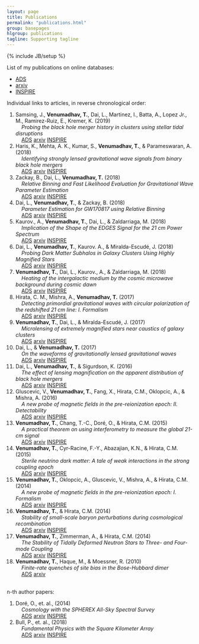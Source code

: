 ```yaml
---
layout: page
title: Publications
permalink: "publications.html"
group: basepages
hlgroup: publications 
tagline: Supporting tagline
---
```

{% include JB/setup %}

List of my publications on online databases:

* [ADS](http://adsabs.harvard.edu/cgi-bin/nph-abs_connect?return_req=no_params&author=Venumadhav,%20Tejaswi&db_key=PRE)
* [arxiv](http://arxiv.org/a/venumadhav_t_1)
* [INSPIRE](https://inspirehep.net/author/profile/Venumadhav%2C%20Tejaswi?recid=1321339&ln=en)

Individual links to articles, in reverse chronological order:

1. Samsing, J., **Venumadhav, T.**, Dai, L., Martinez, I., Batta, A., Lopez Jr., M., Ramirez-Ruiz, E., Kremer, K. (2019) <br>
&nbsp;&nbsp;&nbsp;&nbsp;*Probing the black hole merger history in clusters using stellar tidal disruptions* <br>
&nbsp;&nbsp;&nbsp;&nbsp;[ADS](https://ui.adsabs.harvard.edu/#abs/arXiv:1901.02889) [arxiv](https://arxiv.org/abs/1901.02889) [INSPIRE](https://inspirehep.net/record/1713053)
2. Haris, K., Mehta, A. K., Kumar, S., **Venumadhav, T.**, & Parameswaran, A. (2018) <br>
&nbsp;&nbsp;&nbsp;&nbsp;*Identifying strongly lensed gravitational wave signals from binary black hole mergers* <br>
&nbsp;&nbsp;&nbsp;&nbsp;[ADS](http://adsabs.harvard.edu/abs/arXiv:1807.07062) [arxiv](https://arxiv.org/abs/1807.07062) [INSPIRE](http://inspirehep.net/record/1683034)
3. Zackay, B., Dai, L., **Venumadhav, T.** (2018) <br>
&nbsp;&nbsp;&nbsp;&nbsp;*Relative Binning and Fast Likelihood Evaluation for Gravitational Wave Parameter Estimation* <br>
&nbsp;&nbsp;&nbsp;&nbsp;[ADS](http://adsabs.harvard.edu/abs/arXiv:1806.08792) [arxiv](https://arxiv.org/abs/1806.08792) [INSPIRE](http://inspirehep.net/record/1679399)
4. Dai, L., **Venumadhav, T.**, & Zackay, B. (2018) <br>
&nbsp;&nbsp;&nbsp;&nbsp;*Parameter Estimation for GW170817 using Relative Binning* <br>
&nbsp;&nbsp;&nbsp;&nbsp;[ADS](http://adsabs.harvard.edu/abs/arXiv:1806.08793) [arxiv](https://arxiv.org/abs/1806.08793) [INSPIRE](http://inspirehep.net/record/1679393)
5. Kaurov., A., **Venumadhav, T.**, Dai, L., & Zaldarriaga, M. (2018) <br>
&nbsp;&nbsp;&nbsp;&nbsp;*Implication of the Shape of the EDGES Signal for the 21 cm Power Spectrum* <br>
&nbsp;&nbsp;&nbsp;&nbsp;[ADS](http://adsabs.harvard.edu/abs/arXiv:1805.03254) [arxiv](https://arxiv.org/abs/1805.03254) [INSPIRE](https://inspirehep.net/record/1672407)
6. Dai, L., **Venumadhav, T.**, Kaurov. A., & Miralda-Escud&#233;, J. (2018) <br>
&nbsp;&nbsp;&nbsp;&nbsp;*Probing Dark Matter Subhalos in Galaxy Clusters Using Highly Magnified Stars* <br>
&nbsp;&nbsp;&nbsp;&nbsp;[ADS](http://adsabs.harvard.edu/abs/arXiv:1804.03149) [arxiv](http://arxiv.org/abs/1804.03149) [INSPIRE](https://inspirehep.net/record/1667093)
7. **Venumadhav, T.**, Dai, L., Kaurov., A., & Zaldarriaga, M. (2018) <br>
&nbsp;&nbsp;&nbsp;&nbsp;*Heating of the intergalactic medium by the cosmic microwave background during cosmic dawn* <br>
&nbsp;&nbsp;&nbsp;&nbsp;[ADS](http://adsabs.harvard.edu/abs/arXiv:1804.02406) [arxiv](https://arxiv.org/abs/1804.02406) [INSPIRE](https://inspirehep.net/record/1666883)
8. Hirata, C. M., Mishra, A., **Venumadhav, T.** (2017) <br>
&nbsp;&nbsp;&nbsp;&nbsp;*Detecting primordial gravitational waves with circular polarization of the redshifted 21 cm line: I. Formalism* <br>
&nbsp;&nbsp;&nbsp;&nbsp;[ADS](http://adsabs.harvard.edu/abs/arXiv:1707.03513) [arxiv](https://arxiv.org/abs/1707.03513) [INSPIRE](https://inspirehep.net/record/1609623)
9. **Venumadhav, T.**, Dai, L., & Miralda-Escud&#233;, J. (2017) <br>
&nbsp;&nbsp;&nbsp;&nbsp;*Microlensing of extremely magnified stars near caustics of galaxy clusters* <br>
&nbsp;&nbsp;&nbsp;&nbsp;[ADS](http://adsabs.harvard.edu/abs/arXiv:1707.00003) [arxiv](https://arxiv.org/abs/1707.00003) [INSPIRE](https://inspirehep.net/record/1608328)
10. Dai, L., & **Venumadhav, T.** (2017) <br>
&nbsp;&nbsp;&nbsp;&nbsp;*On the waveforms of gravitationally lensed gravitational waves* <br>
&nbsp;&nbsp;&nbsp;&nbsp;[ADS](http://adsabs.harvard.edu/abs/arXiv:1702.04724) [arxiv](https://arxiv.org/abs/1702.04724) [INSPIRE](https://inspirehep.net/record/1513760)
11. Dai, L., **Venumadhav, T.**, & Sigurdson, K. (2016) <br>
&nbsp;&nbsp;&nbsp;&nbsp;*The effect of lensing magnification on the apparent distribution of black hole mergers* <br>
&nbsp;&nbsp;&nbsp;&nbsp;[ADS](http://adsabs.harvard.edu/abs/2016arXiv160509398D) [arxiv](http://arxiv.org/abs/1605.09398) [INSPIRE](https://inspirehep.net/record/1466408)
12. Gluscevic, V., **Venumadhav, T.**, Fang, X., Hirata, C.M., Oklopcic, A., & Mishra, A. (2016) <br>
&nbsp;&nbsp;&nbsp;&nbsp;*A new probe of magnetic fields in the pre-reionization epoch: II. Detectability* <br>
&nbsp;&nbsp;&nbsp;&nbsp;[ADS](http://adsabs.harvard.edu/abs/2016arXiv160406327) [arxiv](http://arxiv.org/abs/1604.06327) [INSPIRE](https://inspirehep.net/record/1449968)
13. **Venumadhav, T.**, Chang, T.-C., Dor&#233;, O., & Hirata, C.M. (2015) <br>
&nbsp;&nbsp;&nbsp;&nbsp;*A practical theorem on using interferometry to measure the global 21-cm signal* <br>
&nbsp;&nbsp;&nbsp;&nbsp;[ADS](http://adsabs.harvard.edu/abs/2015arXiv151205248V) [arxiv](http://arxiv.org/abs/1512.05248) [INSPIRE](http://inspirehep.net/record/1409895)
14. **Venumadhav, T.**, Cyr-Racine, F.-Y., Abazajian, K.N., & Hirata, C.M. (2015) <br>
&nbsp;&nbsp;&nbsp;&nbsp;*Sterile neutrino dark matter: A tale of weak interactions in the strong coupling epoch* <br>
&nbsp;&nbsp;&nbsp;&nbsp;[ADS](http://adsabs.harvard.edu/abs/2015arXiv150706655V) [arxiv](http://arxiv.org/abs/1507.06655) [INSPIRE](http://inspirehep.net/record/1384749)
15. **Venumadhav, T.**, Oklopcic, A., Gluscevic, V., Mishra, A., & Hirata, C.M. (2014) <br> 
&nbsp;&nbsp;&nbsp;&nbsp;*A new probe of magnetic fields in the pre-reionization epoch: I. Formalism* <br>
&nbsp;&nbsp;&nbsp;&nbsp;[ADS](http://adsabs.harvard.edu/abs/2014arXiv1410.2250V) [arxiv](http://arxiv.org/abs/1410.2250) [INSPIRE](http://inspirehep.net/record/1321339)
16. **Venumadhav, T.**, & Hirata, C.M. (2014) <br> 
&nbsp;&nbsp;&nbsp;&nbsp;*Stability of small-scale baryon perturbations during cosmological recombination* <br> 
&nbsp;&nbsp;&nbsp;&nbsp;[ADS](http://adsabs.harvard.edu/abs/2014arXiv1409.1240V) [arxiv](http://arxiv.org/abs/1409.1240) [INSPIRE](http://inspirehep.net/record/1315080)
17. **Venumadhav, T.**, Zimmerman, A., & Hirata, C.M. (2014) <br>
&nbsp;&nbsp;&nbsp;&nbsp;*The Stability of Tidally Deformed Neutron Stars to Three- and Four-mode Coupling* <br>
&nbsp;&nbsp;&nbsp;&nbsp;[ADS](http://adsabs.harvard.edu/abs/2014ApJ...781...23V) [arxiv](http://arxiv.org/abs/1307.2890) [INSPIRE](http://inspirehep.net/record/1242111)
18. **Venumadhav, T.**, Haque, M., & Moessner, R. (2010) <br>
&nbsp;&nbsp;&nbsp;&nbsp;*Finite-rate quenches of site bias in the Bose-Hubbard dimer* <br>
&nbsp;&nbsp;&nbsp;&nbsp;[ADS](http://adsabs.harvard.edu/abs/2010PhRvB..81e4305V) [arxiv](http://arxiv.org/abs/0909.0255)

<br>
n-th author papers:

1. Dor&#233;, O., et. al., (2014) <br>
&nbsp;&nbsp;&nbsp;&nbsp;*Cosmology with the SPHEREX All-Sky Spectral Survey* <br>
&nbsp;&nbsp;&nbsp;&nbsp;[ADS](http://adsabs.harvard.edu/abs/2014arXiv1412.4872D) [arxiv](https://arxiv.org/abs/1412.4872) [INSPIRE](https://inspirehep.net/record/1334478)<br>
2. Bull, P., et. al., (2018) <br>
&nbsp;&nbsp;&nbsp;&nbsp;*Fundamental Physics with the Square Kilometer Array* <br>
&nbsp;&nbsp;&nbsp;&nbsp;[ADS](http://adsabs.harvard.edu/abs/2018arXiv181002680B) [arxiv](https://arxiv.org/abs/1810.02680) [INSPIRE](https://inspirehep.net/record/1697132)<br>



